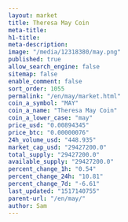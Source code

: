 ```yaml
---
layout: market
title: Theresa May Coin
meta-title: 
h1-title: 
meta-description: 
image: "/media/12318380/may.png"
published: true
allow_search_engine: false
sitemap: false
enable_comment: false
sort_order: 1055
permalink: "/en/may/market.html"
coin_a_symbol: "MAY"
coin_a_name: "Theresa May Coin"
coin_a_lower_case: "may"
price_usd: "0.00894345"
price_btc: "0.00000076"
24h_volume_usd: "448.935"
market_cap_usd: "29427200.0"
total_supply: "29427200.0"
available_supply: "29427200.0"
percent_change_1h: "0.54"
percent_change_24h: "10.81"
percent_change_7d: "-6.61"
last_updated: "1517140755"
parent-url: "/en/may/"
author: Sam
---
```


